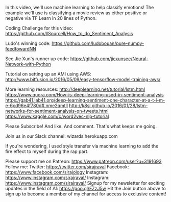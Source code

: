 In this video, we'll use machine learning to help classify emotions! The example we'll use is classifying a movie review as either positive or negative via TF Learn in 20 lines of Python.

Coding Challenge for this video:
https://github.com/llSourcell/How_to_do_Sentiment_Analysis

Ludo's winning code:
https://github.com/ludobouan/pure-numpy-feedfowardNN

See Jie Xun's runner up code:
https://github.com/jiexunsee/Neural-Network-with-Python

Tutorial on setting up an AMI using AWS:
http://www.bitfusion.io/2016/05/09/easy-tensorflow-model-training-aws/

More learning resources:
http://deeplearning.net/tutorial/lstm.html
https://www.quora.com/How-is-deep-learning-used-in-sentiment-analysis
https://gab41.lab41.org/deep-learning-sentiment-one-character-at-a-t-i-m-e-6cd96e4f780d#.nme2qmtll
http://k8si.github.io/2016/01/28/lstm-networks-for-sentiment-analysis-on-tweets.html
https://www.kaggle.com/c/word2vec-nlp-tutorial

Please Subscribe! And like. And comment. That's what keeps me going.

Join us in our Slack channel:
wizards.herokuapp.com

If you're wondering, I used style transfer via machine learning to add the fire effect to myself during the rap part.

Please support me on Patreon:
https://www.patreon.com/user?u=3191693
Follow me:
Twitter: https://twitter.com/sirajraval
Facebook: https://www.facebook.com/sirajology Instagram: https://www.instagram.com/sirajraval/ Instagram: https://www.instagram.com/sirajraval/ 
Signup for my newsletter for exciting updates in the field of AI:
https://goo.gl/FZzJ5w
Hit the Join button above to sign up to become a member of my channel for access to exclusive content!